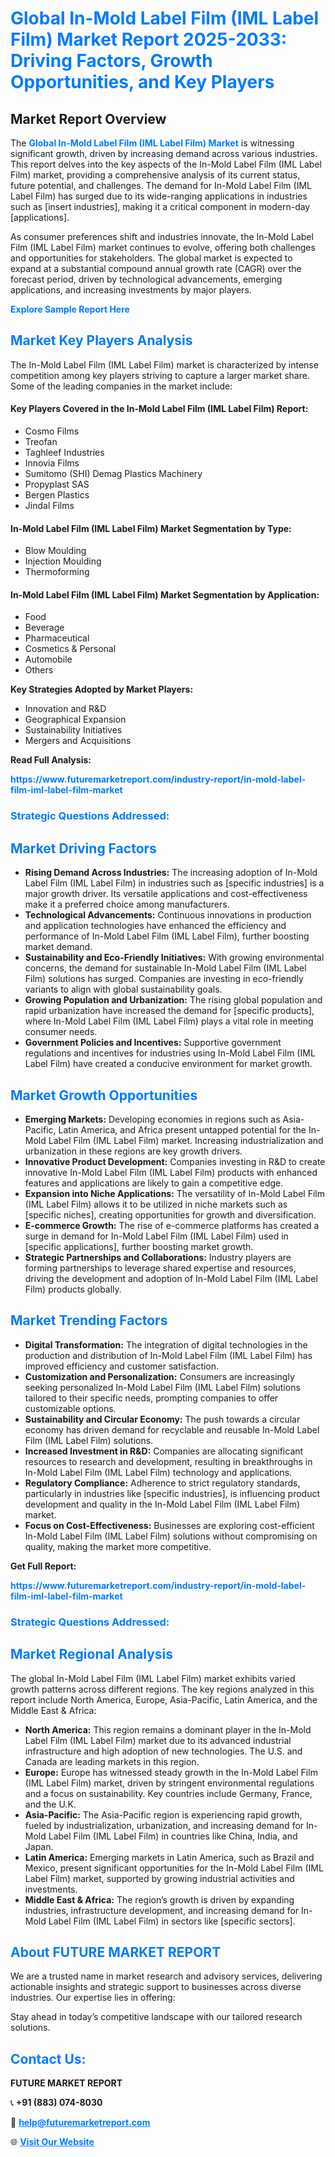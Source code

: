 <h1 style="color: #007BFF;">Global In-Mold Label Film (IML Label Film) Market Report 2025-2033: Driving Factors, Growth Opportunities, and Key Players</h1>

<section id="overview">
<h2>Market Report Overview</h2>
<p>The <a href="https://www.futuremarketreport.com/industry-report/in-mold-label-film-iml-label-film-market" style="color: #007BFF; text-decoration: none;"><strong>Global In-Mold Label Film (IML Label Film) Market</strong></a> is witnessing significant growth, driven by increasing demand across various industries. This report delves into the key aspects of the In-Mold Label Film (IML Label Film) market, providing a comprehensive analysis of its current status, future potential, and challenges. The demand for In-Mold Label Film (IML Label Film) has surged due to its wide-ranging applications in industries such as [insert industries], making it a critical component in modern-day [applications].</p>
<p>As consumer preferences shift and industries innovate, the In-Mold Label Film (IML Label Film) market continues to evolve, offering both challenges and opportunities for stakeholders. The global market is expected to expand at a substantial compound annual growth rate (CAGR) over the forecast period, driven by technological advancements, emerging applications, and increasing investments by major players.</p>
</section>

<section id="overview">
<p><a href="https://www.futuremarketreport.com/request-sample/reportId=46684" style="color: #007BFF; text-decoration: none;"><strong>Explore Sample Report Here</strong></a></p>
</section>

<section id="key-players">
<h2 style="color: #007BFF;">Market Key Players Analysis</h2>
<p>The In-Mold Label Film (IML Label Film) market is characterized by intense competition among key players striving to capture a larger market share. Some of the leading companies in the market include:</p>
<h4>Key Players Covered in the In-Mold Label Film (IML Label Film) Report:</h4>
<ul><li>Cosmo Films</li><li>Treofan</li><li>Taghleef Industries</li><li>Innovia Films</li><li>Sumitomo (SHI) Demag Plastics Machinery</li><li>Propyplast SAS</li><li>Bergen Plastics</li><li>Jindal Films</li></ul>
<h4>In-Mold Label Film (IML Label Film) Market Segmentation by Type:</h4>
<ul><li>Blow Moulding</li><li>Injection Moulding</li><li>Thermoforming</li></ul>

<h4>In-Mold Label Film (IML Label Film) Market Segmentation by Application:</h4>
<ul><li>Food</li><li>Beverage</li><li>Pharmaceutical</li><li>Cosmetics &amp; Personal</li><li>Automobile</li><li>Others</li></ul>
<p><strong>Key Strategies Adopted by Market Players:</strong></p>
<ul>
<li>Innovation and R&D</li>
<li>Geographical Expansion</li>
<li>Sustainability Initiatives</li>
<li>Mergers and Acquisitions</li>
</ul>
</section>

<section>
<p><strong>Read Full Analysis: </strong></p><a href="https://www.futuremarketreport.com/industry-report/in-mold-label-film-iml-label-film-market" style="color: #007BFF; text-decoration: none;"><strong>https://www.futuremarketreport.com/industry-report/in-mold-label-film-iml-label-film-market</strong></a>
<h3 style="color: #007BFF;">Strategic Questions Addressed:</h3>
</section>

<section id="driving-factors">
<h2 style="color: #007BFF;">Market Driving Factors</h2>
<ul>
<li><strong>Rising Demand Across Industries:</strong> The increasing adoption of In-Mold Label Film (IML Label Film) in industries such as [specific industries] is a major growth driver. Its versatile applications and cost-effectiveness make it a preferred choice among manufacturers.</li>
<li><strong>Technological Advancements:</strong> Continuous innovations in production and application technologies have enhanced the efficiency and performance of In-Mold Label Film (IML Label Film), further boosting market demand.</li>
<li><strong>Sustainability and Eco-Friendly Initiatives:</strong> With growing environmental concerns, the demand for sustainable In-Mold Label Film (IML Label Film) solutions has surged. Companies are investing in eco-friendly variants to align with global sustainability goals.</li>
<li><strong>Growing Population and Urbanization:</strong> The rising global population and rapid urbanization have increased the demand for [specific products], where In-Mold Label Film (IML Label Film) plays a vital role in meeting consumer needs.</li>
<li><strong>Government Policies and Incentives:</strong> Supportive government regulations and incentives for industries using In-Mold Label Film (IML Label Film) have created a conducive environment for market growth.</li>
</ul>
</section>

<section id="growth-opportunities">
<h2 style="color: #007BFF;">Market Growth Opportunities</h2>
<ul>
<li><strong>Emerging Markets:</strong> Developing economies in regions such as Asia-Pacific, Latin America, and Africa present untapped potential for the In-Mold Label Film (IML Label Film) market. Increasing industrialization and urbanization in these regions are key growth drivers.</li>
<li><strong>Innovative Product Development:</strong> Companies investing in R&D to create innovative In-Mold Label Film (IML Label Film) products with enhanced features and applications are likely to gain a competitive edge.</li>
<li><strong>Expansion into Niche Applications:</strong> The versatility of In-Mold Label Film (IML Label Film) allows it to be utilized in niche markets such as [specific niches], creating opportunities for growth and diversification.</li>
<li><strong>E-commerce Growth:</strong> The rise of e-commerce platforms has created a surge in demand for In-Mold Label Film (IML Label Film) used in [specific applications], further boosting market growth.</li>
<li><strong>Strategic Partnerships and Collaborations:</strong> Industry players are forming partnerships to leverage shared expertise and resources, driving the development and adoption of In-Mold Label Film (IML Label Film) products globally.</li>
</ul>
</section>

<section id="trending-factors">
<h2 style="color: #007BFF;">Market Trending Factors</h2>
<ul>
<li><strong>Digital Transformation:</strong> The integration of digital technologies in the production and distribution of In-Mold Label Film (IML Label Film) has improved efficiency and customer satisfaction.</li>
<li><strong>Customization and Personalization:</strong> Consumers are increasingly seeking personalized In-Mold Label Film (IML Label Film) solutions tailored to their specific needs, prompting companies to offer customizable options.</li>
<li><strong>Sustainability and Circular Economy:</strong> The push towards a circular economy has driven demand for recyclable and reusable In-Mold Label Film (IML Label Film) solutions.</li>
<li><strong>Increased Investment in R&D:</strong> Companies are allocating significant resources to research and development, resulting in breakthroughs in In-Mold Label Film (IML Label Film) technology and applications.</li>
<li><strong>Regulatory Compliance:</strong> Adherence to strict regulatory standards, particularly in industries like [specific industries], is influencing product development and quality in the In-Mold Label Film (IML Label Film) market.</li>
<li><strong>Focus on Cost-Effectiveness:</strong> Businesses are exploring cost-efficient In-Mold Label Film (IML Label Film) solutions without compromising on quality, making the market more competitive.</li>
</ul>
</section>

<section>
<p><strong>Get Full Report: </strong></p><a href="https://www.futuremarketreport.com/industry-report/in-mold-label-film-iml-label-film-market" style="color: #007BFF; text-decoration: none;"><strong>https://www.futuremarketreport.com/industry-report/in-mold-label-film-iml-label-film-market</strong></a>
<h3 style="color: #007BFF;">Strategic Questions Addressed:</h3>
</section>


<section id="regional-analysis">
<h2 style="color: #007BFF;">Market Regional Analysis</h2>
<p>The global In-Mold Label Film (IML Label Film) market exhibits varied growth patterns across different regions. The key regions analyzed in this report include North America, Europe, Asia-Pacific, Latin America, and the Middle East & Africa:</p>
<ul>
<li><strong>North America:</strong> This region remains a dominant player in the In-Mold Label Film (IML Label Film) market due to its advanced industrial infrastructure and high adoption of new technologies. The U.S. and Canada are leading markets in this region.</li>
<li><strong>Europe:</strong> Europe has witnessed steady growth in the In-Mold Label Film (IML Label Film) market, driven by stringent environmental regulations and a focus on sustainability. Key countries include Germany, France, and the U.K.</li>
<li><strong>Asia-Pacific:</strong> The Asia-Pacific region is experiencing rapid growth, fueled by industrialization, urbanization, and increasing demand for In-Mold Label Film (IML Label Film) in countries like China, India, and Japan.</li>
<li><strong>Latin America:</strong> Emerging markets in Latin America, such as Brazil and Mexico, present significant opportunities for the In-Mold Label Film (IML Label Film) market, supported by growing industrial activities and investments.</li>
<li><strong>Middle East & Africa:</strong> The region’s growth is driven by expanding industries, infrastructure development, and increasing demand for In-Mold Label Film (IML Label Film) in sectors like [specific sectors].</li>
</ul>
</section>

<footer>
<h2 style="color: #007BFF;">About FUTURE MARKET REPORT</h2>
<p>We are a trusted name in market research and advisory services, delivering actionable insights and strategic support to businesses across diverse industries. Our expertise lies in offering:</p>

<p>Stay ahead in today’s competitive landscape with our tailored research solutions.</p>

<h2 style="color: #007BFF;">Contact Us:</h2>
<p><strong>FUTURE MARKET REPORT</strong></p>
<p>📞 <strong>+91 (883) 074-8030</strong></p>
<p>📧 <strong><a href="mailto:help@futuremarketreport.com" style="color: #007BFF;">help@futuremarketreport.com</a></strong></p>
<p>🌐 <strong><a href="https://www.futuremarketreport.com/" style="color: #007BFF;">Visit Our Website</a></strong></p>
</footer>